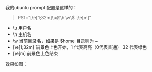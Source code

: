 我的ubuntu prompt 配置是这样的：
> PS1="\[\e[1;32m\]\u@\h:\w\\$ \[\e[m\]"

- \u  用户名
- \h  主机名
- \w  当前目录名，如果是 $home 目录则为 ~
- \[\e[1;32m\]  前景色上色开始，1 代表高亮（0代表普通） 32 代表绿色
- \[\e[m\]      前景色上色结束


效果如图：


